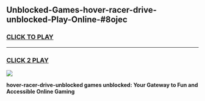 
## Unblocked-Games-hover-racer-drive-unblocked-Play-Online-#8ojec
<h3>
<a href="https://premium.freeplayer.one?title=hover-racer-drive-unblocked&ref=24F">CLICK TO PLAY</a></h3>
<hr>

<h3>
<a href="https://premium.freeplayer.one?title=hover-racer-drive-unblocked&ref=24F">CLICK 2 PLAY</a>
  
</h3>

<a href="https://premium.freeplayer.one?title=hover-racer-drive-unblocked&ref=24F/"><img src="https://clearcache.store/games.png"></a>


**hover-racer-drive-unblocked games unblocked: Your Gateway to Fun and Accessible Online Gaming**
